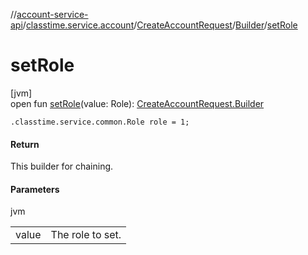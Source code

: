//[account-service-api](../../../../index.md)/[classtime.service.account](../../index.md)/[CreateAccountRequest](../index.md)/[Builder](index.md)/[setRole](set-role.md)

# setRole

[jvm]\
open fun [setRole](set-role.md)(value: Role): [CreateAccountRequest.Builder](index.md)

`.classtime.service.common.Role role = 1;`

#### Return

This builder for chaining.

#### Parameters

jvm

| | |
|---|---|
| value | The role to set. |
